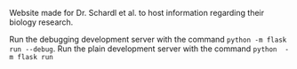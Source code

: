 Website made for Dr. Schardl et al. to host information regarding their biology research.

Run the debugging development server with the command `python -m flask run --debug`.
Run the plain development server with the command `python  -m flask run`
